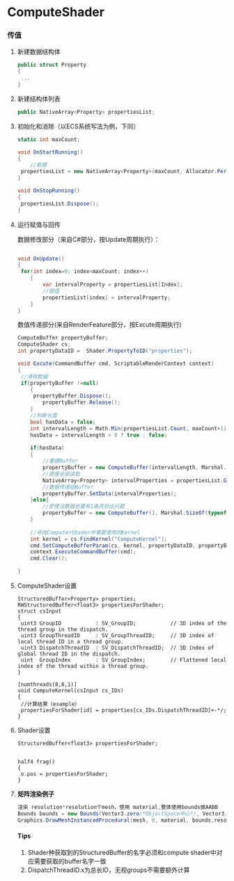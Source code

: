 # ComputeShader

### 传值

1. 新建数据结构体

   ```C#
   public struct Property
   {
   	...
   }
   ```

2. 新建结构体列表

   ``` C#
   public NativeArray<Property> propertiesList;
   ```

3. 初始化和消除（以ECS系统写法为例，下同）

   ```C#
   static int maxCount;
   
   void OnStartRunning()
   {
       //新建
   	propertiesList = new NativeArray<Property>(maxCount, Allocator.Persistent)
   }
   
   void OnStopRunning()
   {
   	propertiesList.Dispose();   
   }
   ```

4. 运行赋值与回传

   数据修改部分（来自C#部分，按Update周期执行）：

   ```C#
   
   void OnUpdate()
   {
   	for(int index=0; index<maxCount; index++)
       {
           var intervalProperty = propertiesList[Index];
           //赋值
           propertiesList[index] = intervalProperty;
       }
   }
   ```

   

   数值传递部分(来自RenderFeature部分，按Excute周期执行)

   ```C#
   ComputeBuffer propertyBuffer;
   ComputeShader cs;
   int propertyDataID =  Shader.PropertyToID("properties");
   
   void Excute(CommandBuffer cmd, ScriptableRenderContext context)
   {
   	//清除数据
   	if(propertyBuffer !=null)
       {
       	propertyBuffer.Dispose();
           propertyBuffer.Release();
       }
       //判断长度
       bool hasData = false;
       int intervalLength = Math.Min(propertiesList.Count, maxCount+1);
       hasData = intervalLength > 0 ? true : false;
       
       if(hasData)
       {
           //重建Buffer
           propertyBuffer = new ComputeBuffer(intervalLength, Marshal.SizeOf(typeof(Property)));
           //直接全部读取
           NativeArray<Property> intervalProperties = propertiesList.GetSubArrary(0， propertiesList.Count);
           //数据传递给Buffer
           propertyBuffer.SetData(intervalProperties);
       }else{
           //即使没数据也要有1条否则出问题
           propertyBuffer = new ComputeBuffer(1, Marshal.SizeOf(typeof(Property)));
       }
       
       //寻找ComputerShader中需要使用的Kernel
       int kernel = cs.FindKernel("ComputeKernel");
       cmd.SetComputeBufferParam(cs, kernel, propertyDataID, propertyBuffer)
       context.ExecuteCommandBuffer(cmd);
       cmd.Clear();
       
   }
   ```

   

5. ComputeShader设置

   ``` HLSL
   StructuredBuffer<Property> properties;
   RWStructuredBuffer<float3> propertiesForShader;
   struct csInput
   {
   	uint3 GroupID           : SV_GroupID;           // 3D index of the thread group in the dispatch.
   	uint3 GroupThreadID     : SV_GroupThreadID;     // 3D index of local thread ID in a thread group.
   	uint3 DispatchThreadID  : SV_DispatchThreadID;  // 3D index of global thread ID in the dispatch.
   	uint  GroupIndex        : SV_GroupIndex;        // Flattened local index of the thread within a thread group.
   }
   
   [numthreads(8,8,1)]
   void ComputeKernel(csInput cs_IDs)
   {
   	//计算结果（example）
   	propertiesForShader[id] = properties[cs_IDs.DispatchThreadID]+-*/;
   }
   ```

   

6. Shader设置

   ```
   StructuredBuffer<float3> propertiesForShader;
   
   
   half4 frag()
   {
   	o.pos = propertiesForShader;
   }
   
   ```

   

7. __矩阵渲染例子__

   ```C#
   渲染 resolution*resolution个mesh，使用 material,整体使用bounds做AABB
   Bounds bounds = new Bounds(Vector3.zero/*ObjectSpace中心*/, Vector3.one * (2f + 2f / resolution)/*Size*/);
   Graphics.DrawMeshInstancedProcedural(mesh, 0, material, bounds,resolution * resolution);
   ```

   

   #### Tips

   1. Shader种获取到的StructuredBuffer的名字必须和compute shader中对应需要获取的buffer名字一致
   2. DispatchThreadID.x为总长ID，无视groups不需要额外计算

   

   





​	

